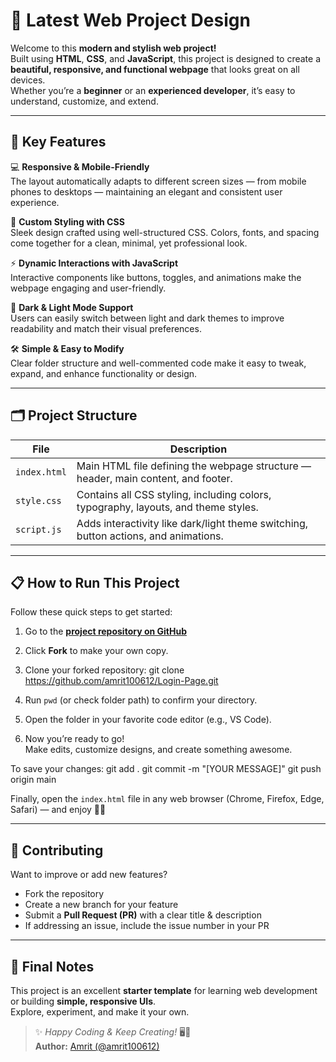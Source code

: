 # 🌟 Latest Web Project Design

Welcome to this **modern and stylish web project!**  
Built using **HTML**, **CSS**, and **JavaScript**, this project is designed to create a **beautiful, responsive, and functional webpage** that looks great on all devices.  
Whether you’re a **beginner** or an **experienced developer**, it’s easy to understand, customize, and extend.

---

## 🚀 Key Features

💻 **Responsive & Mobile-Friendly**  
The layout automatically adapts to different screen sizes — from mobile phones to desktops — maintaining an elegant and consistent user experience.

🎨 **Custom Styling with CSS**  
Sleek design crafted using well-structured CSS. Colors, fonts, and spacing come together for a clean, minimal, yet professional look.

⚡ **Dynamic Interactions with JavaScript**  
Interactive components like buttons, toggles, and animations make the webpage engaging and user-friendly.

🌙 **Dark & Light Mode Support**  
Users can easily switch between light and dark themes to improve readability and match their visual preferences.

🛠️ **Simple & Easy to Modify**  
Clear folder structure and well-commented code make it easy to tweak, expand, and enhance functionality or design.

---

## 🗂️ Project Structure

| File | Description |
|------|--------------|
| `index.html` | Main HTML file defining the webpage structure — header, main content, and footer. |
| `style.css` | Contains all CSS styling, including colors, typography, layouts, and theme styles. |
| `script.js` | Adds interactivity like dark/light theme switching, button actions, and animations. |

---

## 📋 How to Run This Project

Follow these quick steps to get started:

1. Go to the **[project repository on GitHub](https://github.com/amrit100612/Login-Page)**  
2. Click **Fork** to make your own copy.
3. Clone your forked repository:
git clone https://github.com/amrit100612/Login-Page.git

5. Run `pwd` (or check folder path) to confirm your directory.
6. Open the folder in your favorite code editor (e.g., VS Code).
7. Now you’re ready to go!  
Make edits, customize designs, and create something awesome.

To save your changes:
git add .
git commit -m "[YOUR MESSAGE]"
git push origin main


Finally, open the `index.html` file in any web browser (Chrome, Firefox, Edge, Safari) — and enjoy 🚀✨

---

## 🔁 Contributing

Want to improve or add new features?

- Fork the repository  
- Create a new branch for your feature  
- Submit a **Pull Request (PR)** with a clear title & description  
- If addressing an issue, include the issue number in your PR

---

## 🎉 Final Notes

This project is an excellent **starter template** for learning web development or building **simple, responsive UIs**.  
Explore, experiment, and make it your own.  

> ✨ _Happy Coding & Keep Creating!_ 🖥️💫  
> **Author:** [Amrit (@amrit100612)](https://github.com/amrit100612)
